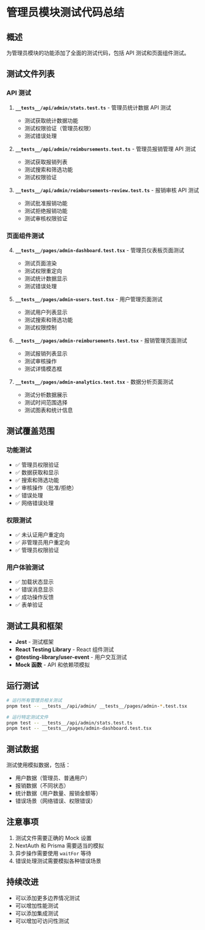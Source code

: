 # 管理员模块测试代码总结

## 概述
为管理员模块的功能添加了全面的测试代码，包括 API 测试和页面组件测试。

## 测试文件列表

### API 测试
1. **`__tests__/api/admin/stats.test.ts`** - 管理员统计数据 API 测试
   - 测试获取统计数据功能
   - 测试权限验证（管理员权限）
   - 测试错误处理

2. **`__tests__/api/admin/reimbursements.test.ts`** - 管理员报销管理 API 测试
   - 测试获取报销列表
   - 测试搜索和筛选功能
   - 测试权限验证

3. **`__tests__/api/admin/reimbursements-review.test.ts`** - 报销审核 API 测试
   - 测试批准报销功能
   - 测试拒绝报销功能
   - 测试审核权限验证

### 页面组件测试
4. **`__tests__/pages/admin-dashboard.test.tsx`** - 管理员仪表板页面测试
   - 测试页面渲染
   - 测试权限重定向
   - 测试统计数据显示
   - 测试错误处理

5. **`__tests__/pages/admin-users.test.tsx`** - 用户管理页面测试
   - 测试用户列表显示
   - 测试搜索和筛选功能
   - 测试权限控制

6. **`__tests__/pages/admin-reimbursements.test.tsx`** - 报销管理页面测试
   - 测试报销列表显示
   - 测试审核操作
   - 测试详情模态框

7. **`__tests__/pages/admin-analytics.test.tsx`** - 数据分析页面测试
   - 测试分析数据展示
   - 测试时间范围选择
   - 测试图表和统计信息

## 测试覆盖范围

### 功能测试
- ✅ 管理员权限验证
- ✅ 数据获取和显示
- ✅ 搜索和筛选功能
- ✅ 审核操作（批准/拒绝）
- ✅ 错误处理
- ✅ 网络错误处理

### 权限测试
- ✅ 未认证用户重定向
- ✅ 非管理员用户重定向
- ✅ 管理员权限验证

### 用户体验测试
- ✅ 加载状态显示
- ✅ 错误消息显示
- ✅ 成功操作反馈
- ✅ 表单验证

## 测试工具和框架
- **Jest** - 测试框架
- **React Testing Library** - React 组件测试
- **@testing-library/user-event** - 用户交互测试
- **Mock 函数** - API 和依赖项模拟

## 运行测试
```bash
# 运行所有管理员相关测试
pnpm test -- __tests__/api/admin/ __tests__/pages/admin-*.test.tsx

# 运行特定测试文件
pnpm test -- __tests__/api/admin/stats.test.ts
pnpm test -- __tests__/pages/admin-dashboard.test.tsx
```

## 测试数据
测试使用模拟数据，包括：
- 用户数据（管理员、普通用户）
- 报销数据（不同状态）
- 统计数据（用户数量、报销金额等）
- 错误场景（网络错误、权限错误）

## 注意事项
1. 测试文件需要正确的 Mock 设置
2. NextAuth 和 Prisma 需要适当的模拟
3. 异步操作需要使用 `waitFor` 等待
4. 错误处理测试需要模拟各种错误场景

## 持续改进
- 可以添加更多边界情况测试
- 可以增加性能测试
- 可以添加集成测试
- 可以增加可访问性测试
